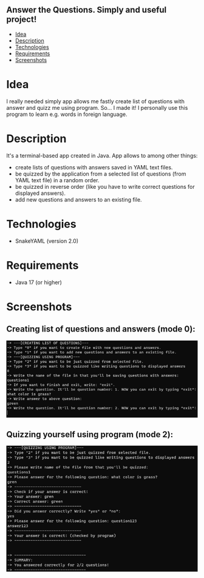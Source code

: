 ## Answer the Questions. Simply and useful project!

* [Idea](#idea)
* [Description](#description)
* [Technologies](#technologies)
* [Requirements](#requirements)
* [Screenshots](#screenshots)


# Idea
I really needed simply app allows me fastly create list of questions with answer and quizz me using program. So... I made it! I personally use this program to learn e.g. words in foreign language.

# Description
It's a terminal-based app created in Java. App allows to among other things:
* create lists of questions with answers saved in YAML text files.
* be quizzed by the application from a selected list of questions (from YAML text file) in a random order.
* be quizzed in reverse order (like you have to write correct questions for displayed answers).
* add new questions and answers to an existing file.

# Technologies
* SnakeYAML (version 2.0)

# Requirements
* Java 17 (or higher)

# Screenshots
## Creating list of questions and answers (mode 0):

![Preview](screenshots/mode0.png)

## Quizzing yourself using program (mode 2):

![Preview](screenshots/mode2.png)
